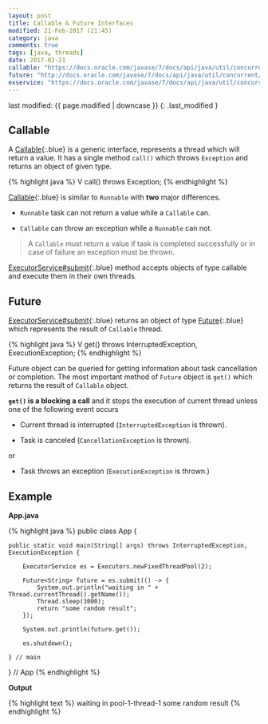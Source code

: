 ```yaml
---
layout: post
title: Callable & Future Interfaces
modified: 21-Feb-2017 (21:45)
category: java
comments: true
tags: [java, threads]
date: 2017-02-21
callable: "https://docs.oracle.com/javase/7/docs/api/java/util/concurrent/Callable.html"
future: "http://docs.oracle.com/javase/7/docs/api/java/util/concurrent/Future.html"
exservice: "https://docs.oracle.com/javase/7/docs/api/java/util/concurrent/ExecutorService.html"
---
```


last modified: {{ page.modified | downcase }} 
{: .last_modified }

## Callable

A [Callable]({{page.callable}}){:.blue}  is a generic interface, represents a thread which will return a value.
It has a single method `call()` which throws `Exception` and returns an object of given type.

{% highlight java %}
V call() throws Exception;
{% endhighlight %}

[Callable]({{page.callable}}){:.blue} is similar to `Runnable` with **two** major differences.

- `Runnable` task can not return a value while a `Callable` can.

- `Callable` can throw an exception while a `Runnable` can not.

> A `Callable` must return a value if task is completed successfully or in case of failure an exception 
> must be thrown.

[ExecutorService#submit]({{page.exservice}}){:.blue}  method accepts objects of type callable and execute them in their own threads.


## Future

[ExecutorService#submit]({{page.exservice}}){:.blue}  returns an object of type [Future]({{page.future}}){:.blue}  which represents the result of `Callable` thread.

{% highlight java %}
V get() throws InterruptedException, ExecutionException;
{% endhighlight %}

Future object can be queried for getting information about task cancellation or completion. The most important method of `Future` object is `get()` which returns the result of `Callable` object.

**`get()` is a blocking a call** and it stops the execution of current thread unless one of the following event occurs

- Current thread is interrupted (`InterruptedException` is thrown).

- Task is canceled (`CancellationException` is thrown).

or

- Task throws an exception (`ExecutionException` is thrown.)

## Example

**App.java**

{% highlight java %}
public class App {

    public static void main(String[] args) throws InterruptedException, ExecutionException {

        ExecutorService es = Executors.newFixedThreadPool(2);

        Future<String> future = es.submit(() -> {
            System.out.println("waiting in " + Thread.currentThread().getName());
            Thread.sleep(3000);
            return "some random result";
        });

        System.out.println(future.get());

        es.shutdown();

    } // main

} // App
{% endhighlight %}

**Output**

{% highlight text %}
waiting in pool-1-thread-1
some random result
{% endhighlight %}
